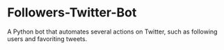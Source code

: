 # Followers-Twitter-Bot
A Python bot that automates several actions on Twitter, such as following users and favoriting tweets.

